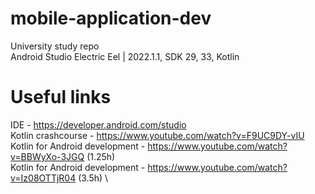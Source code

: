 # mobile-application-dev
University study repo\
Android Studio Electric Eel | 2022.1.1, SDK 29, 33, Kotlin
# Useful links
IDE - https://developer.android.com/studio \
Kotlin crashcourse - https://www.youtube.com/watch?v=F9UC9DY-vIU \
Kotlin for Android development - https://www.youtube.com/watch?v=BBWyXo-3JGQ (1.25h) \
Kotlin for Android development - https://www.youtube.com/watch?v=Iz08OTTjR04 (3.5h) \

